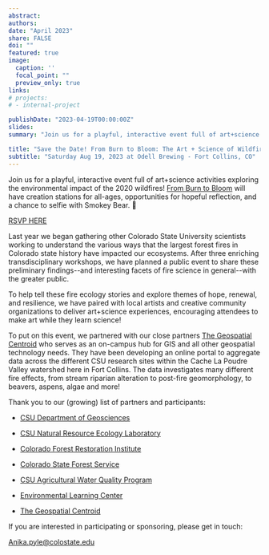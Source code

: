 ```yaml
---
abstract:
authors:
date: "April 2023"
share: FALSE
doi: ""
featured: true
image:
  caption: ''
  focal_point: ""
  preview_only: true
links:
# projects:
# - internal-project

publishDate: "2023-04-19T00:00:00Z"
slides: 
summary: "Join us for a playful, interactive event full of art+science activities exploring the environmental impact of the 2020 wildfires! From Burn to Bloom will have creation stations for all-ages, opportunities for hopeful reflection, and a chance to selfie with Smokey Bear."

title: "Save the Date! From Burn to Bloom: The Art + Science of Wildfire Recovery"
subtitle: "Saturday Aug 19, 2023 at Odell Brewing - Fort Collins, CO"
---
```


Join us for a playful, interactive event full of art+science activities exploring the environmental impact of the 2020 wildfires! [From Burn to Bloom](https://gis.colostate.edu/from-burn-to-bloom/) will have creation stations for all-ages, opportunities for hopeful reflection, and a chance to selfie with Smokey Bear. 🙂

[RSVP HERE](https://www.eventbrite.com/e/from-burn-to-bloom-the-art-science-of-wildfire-recovery-tickets-620224276507)

Last year we began gathering other Colorado State University scientists working to understand the various ways that the largest forest fires in Colorado state history have impacted our ecosystems. After three enriching transdisciplinary workshops, we have planned a public event to share these preliminary findings--and interesting facets of fire science in general--with the greater public.

To help tell these fire ecology stories and explore themes of hope, renewal, and resilience, we have paired with local artists and creative community organizations to deliver art+science experiences, encouraging attendees to make art while they learn science!

To put on this event, we partnered with our close partners [The Geospatial Centroid](https://gis.colostate.edu/) who serves as an on-campus hub for GIS and all other geospatial technology needs. They have been developing an online portal to aggregate data across the different CSU research sites within the Cache La Poudre Valley watershed here in Fort Collins. The data investigates many different fire effects, from stream riparian alteration to post-fire geomorphology, to beavers, aspens, algae and more!

Thank you to our (growing) list of partners and participants:

-   [CSU Department of Geosciences](https://warnercnr.colostate.edu/geosciences/)

-   [CSU Natural Resource Ecology Laboratory](https://www.nrel.colostate.edu/)

-   [Colorado Forest Restoration Institute](https://cfri.colostate.edu/)

-   [Colorado State Forest Service](https://csfs.colostate.edu/)

-   [CSU Agricultural Water Quality Program](https://agsci.colostate.edu/waterquality/)

-   [Environmental Learning Center](https://warnercnr.colostate.edu/elc/)

-   [The Geospatial Centroid](https://gis.colostate.edu/)

If you are interested in participating or sponsoring, please get in touch:

[Anika.pyle\@colostate.edu](mailto:Anika.pyle@colostate.edu)
